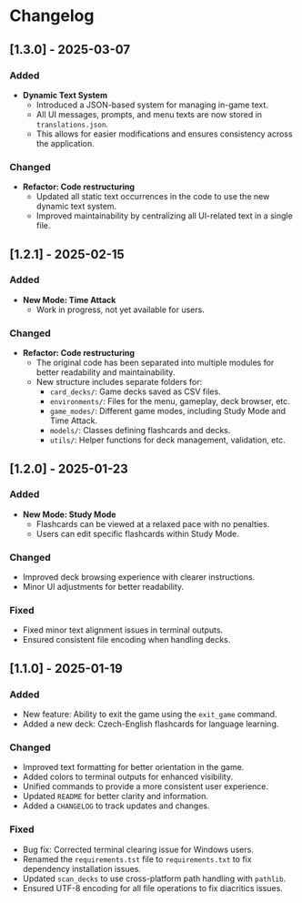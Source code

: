 # Changelog

## [1.3.0] - 2025-03-07  
### Added  
- **Dynamic Text System**  
  - Introduced a JSON-based system for managing in-game text.  
  - All UI messages, prompts, and menu texts are now stored in `translations.json`.  
  - This allows for easier modifications and ensures consistency across the application.  

### Changed  
- **Refactor: Code restructuring**  
  - Updated all static text occurrences in the code to use the new dynamic text system.  
  - Improved maintainability by centralizing all UI-related text in a single file.  


## [1.2.1] - 2025-02-15  
### Added  
- **New Mode: Time Attack**  
  - Work in progress, not yet available for users.

### Changed  
- **Refactor: Code restructuring**  
  - The original code has been separated into multiple modules for better readability and maintainability.  
  - New structure includes separate folders for:  
    - `card_decks/`: Game decks saved as CSV files.  
    - `environments/`: Files for the menu, gameplay, deck browser, etc.  
    - `game_modes/`: Different game modes, including Study Mode and Time Attack.  
    - `models/`: Classes defining flashcards and decks.  
    - `utils/`: Helper functions for deck management, validation, etc.


## [1.2.0] - 2025-01-23  
### Added  
- **New Mode: Study Mode**   
  - Flashcards can be viewed at a relaxed pace with no penalties.  
  - Users can edit specific flashcards within Study Mode.  

### Changed  
- Improved deck browsing experience with clearer instructions.  
- Minor UI adjustments for better readability.  

### Fixed  
- Fixed minor text alignment issues in terminal outputs.  
- Ensured consistent file encoding when handling decks.

  
## [1.1.0] - 2025-01-19
### Added
- New feature: Ability to exit the game using the `exit_game` command.
- Added a new deck: Czech-English flashcards for language learning.

### Changed
- Improved text formatting for better orientation in the game.
- Added colors to terminal outputs for enhanced visibility.
- Unified commands to provide a more consistent user experience.
- Updated `README` for better clarity and information.
- Added a `CHANGELOG` to track updates and changes.

### Fixed
- Bug fix: Corrected terminal clearing issue for Windows users.
- Renamed the `requirements.tst` file to `requirements.txt` to fix dependency installation issues.
- Updated `scan_decks` to use cross-platform path handling with `pathlib`.
- Ensured UTF-8 encoding for all file operations to fix diacritics issues.

